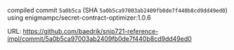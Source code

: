 compiled commit `5a0b5ca` (SHA `5a0b5ca97003ab2409fb0de7f440b8cd9dd49ed0`)
using enigmampc/secret-contract-optimizer:1.0.6

URL: https://github.com/baedrik/snip721-reference-impl/commit/5a0b5ca97003ab2409fb0de7f440b8cd9dd49ed0
